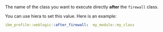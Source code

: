 The name of the class you want to execute directly **after** the `firewall` class.

You can use hiera to set this value. Here is an example:

```yaml
ibm_profile::weblogic::after_firewall:  my_module::my_class
```
